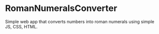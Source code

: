 # RomanNumeralsConverter
Simple web app that converts numbers into roman numerals using simple JS, CSS, HTML.
